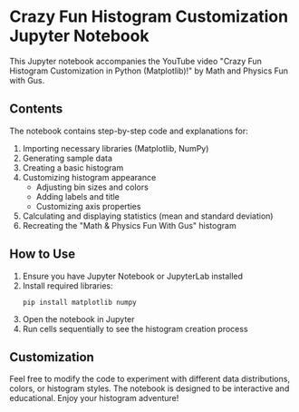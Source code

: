# Crazy Fun Histogram Customization Jupyter Notebook

This Jupyter notebook accompanies the YouTube video "Crazy Fun Histogram Customization in Python (Matplotlib)!" by Math and Physics Fun with Gus.

## Contents

The notebook contains step-by-step code and explanations for:

1. Importing necessary libraries (Matplotlib, NumPy)
2. Generating sample data
3. Creating a basic histogram
4. Customizing histogram appearance
   - Adjusting bin sizes and colors
   - Adding labels and title
   - Customizing axis properties
5. Calculating and displaying statistics (mean and standard deviation)
6. Recreating the "Math & Physics Fun With Gus" histogram

## How to Use

1. Ensure you have Jupyter Notebook or JupyterLab installed
2. Install required libraries: 
   ```
   pip install matplotlib numpy
   ```
3. Open the notebook in Jupyter
4. Run cells sequentially to see the histogram creation process


## Customization

Feel free to modify the code to experiment with different data distributions, colors, or histogram styles. The notebook is designed to be interactive and educational.
Enjoy your histogram adventure!
